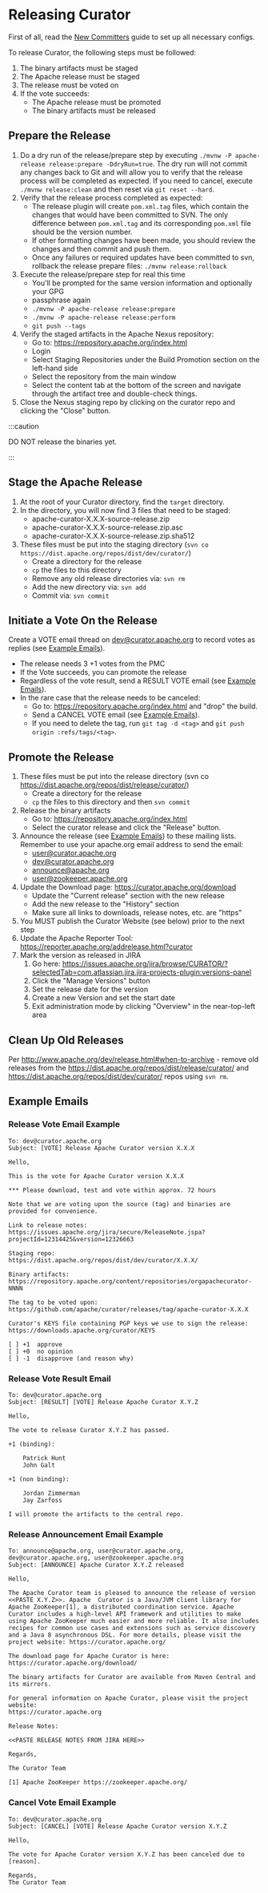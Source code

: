 # Releasing Curator

First of all, read the [New Committers](new-committers.md) guide to set up all necessary configs.

To release Curator, the following steps must be followed:

1. The binary artifacts must be staged
2. The Apache release must be staged
3. The release must be voted on
4. If the vote succeeds:
   * The Apache release must be promoted
   * The binary artifacts must be released

## Prepare the Release

1. Do a dry run of the release/prepare step by executing `./mvnw -P apache-release release:prepare -DdryRun=true`. The dry run will not commit any changes back to Git and will allow you to verify that the release process will be completed as expected. If you need to cancel, execute `./mvnw release:clean` and then reset via `git reset --hard`.
2. Verify that the release process completed as expected:
   * The release plugin will create `pom.xml.tag` files, which contain the changes that would have been committed to SVN. The only difference between `pom.xml.tag` and its corresponding `pom.xml` file should be the version number.
   * If other formatting changes have been made, you should review the changes and then commit and push them.
   * Once any failures or required updates have been committed to svn, rollback the release prepare files: `./mvnw release:rollback`
3. Execute the release/prepare step for real this time
   * You'll be prompted for the same version information and optionally your GPG
   * passphrase again
   * `./mvnw -P apache-release release:prepare`
   * `./mvnw -P apache-release release:perform`
   * `git push --tags`
4. Verify the staged artifacts in the Apache Nexus repository:
   * Go to: https://repository.apache.org/index.html
   * Login
   * Select Staging Repositories under the Build Promotion section on the left-hand side
   * Select the repository from the main window
   * Select the content tab at the bottom of the screen and navigate through the artifact tree and double-check things.
5. Close the Nexus staging repo by clicking on the curator repo and clicking the "Close" button.

:::caution

DO NOT release the binaries yet.

:::

## Stage the Apache Release

1. At the root of your Curator directory, find the `target` directory.
2. In the directory, you will now find 3 files that need to be staged:
   * apache-curator-X.X.X-source-release.zip
   * apache-curator-X.X.X-source-release.zip.asc
   * apache-curator-X.X.X-source-release.zip.sha512
3. These files must be put into the staging directory (`svn co https://dist.apache.org/repos/dist/dev/curator/`)
   * Create a directory for the release
   * `cp` the files to this directory
   * Remove any old release directories via: `svn rm`
   * Add the new directory via: `svn add`
   * Commit via: `svn commit`

## Initiate a Vote On the Release

Create a VOTE email thread on dev@curator.apache.org to record votes as replies (see [Example Emails](#example-emails)).

* The release needs 3 +1 votes from the PMC
* If the Vote succeeds, you can promote the release
* Regardless of the vote result, send a RESULT VOTE email (see [Example Emails](#example-emails)).
* In the rare case that the release needs to be canceled:
  * Go to: https://repository.apache.org/index.html and "drop" the build.
  * Send a CANCEL VOTE email (see [Example Emails](#example-emails)).
  * If you need to delete the tag, run `git tag -d <tag>` and `git push origin :refs/tags/<tag>`.

## Promote the Release

1. These files must be put into the release directory (svn co https://dist.apache.org/repos/dist/release/curator/)
   * Create a directory for the release
   * `cp` the files to this directory and then `svn commit`
2. Release the binary artifacts
   * Go to: https://repository.apache.org/index.html
   * Select the curator release and click the "Release" button.
3. Announce the release (see [Example Emails](#example-emails)) to these mailing lists. Remember to use your apache.org email address to send the email:
   * user@curator.apache.org
   * dev@curator.apache.org
   * announce@apache.org
   * user@zookeeper.apache.org
4. Update the Download page: https://curator.apache.org/download
   * Update the "Current release" section with the new release
   * Add the new release to the "History" section
   * Make sure all links to downloads, release notes, etc. are "https"
5. You MUST publish the Curator Website (see below) prior to the next step
6. Update the Apache Reporter Tool: https://reporter.apache.org/addrelease.html?curator
7. Mark the version as released in JIRA
   1. Go here: https://issues.apache.org/jira/browse/CURATOR/?selectedTab=com.atlassian.jira.jira-projects-plugin:versions-panel
   2. Click the "Manage Versions" button
   3. Set the release date for the version
   4. Create a new Version and set the start date
   5. Exit administration mode by clicking "Overview" in the near-top-left area

## Clean Up Old Releases

Per http://www.apache.org/dev/release.html#when-to-archive - remove old releases from the https://dist.apache.org/repos/dist/release/curator/ and https://dist.apache.org/repos/dist/dev/curator/ repos using `svn rm`.

## Example Emails

### Release Vote Email Example

```text
To: dev@curator.apache.org
Subject: [VOTE] Release Apache Curator version X.X.X

Hello,

This is the vote for Apache Curator version X.X.X

*** Please download, test and vote within approx. 72 hours

Note that we are voting upon the source (tag) and binaries are provided for convenience.

Link to release notes:
https://issues.apache.org/jira/secure/ReleaseNote.jspa?projectId=12314425&version=12326663

Staging repo:
https://dist.apache.org/repos/dist/dev/curator/X.X.X/

Binary artifacts:
https://repository.apache.org/content/repositories/orgapachecurator-NNNN

The tag to be voted upon:
https://github.com/apache/curator/releases/tag/apache-curator-X.X.X

Curator's KEYS file containing PGP keys we use to sign the release:
https://downloads.apache.org/curator/KEYS

[ ] +1  approve
[ ] +0  no opinion
[ ] -1  disapprove (and reason why)
```

### Release Vote Result Email

```text
To: dev@curator.apache.org
Subject: [RESULT] [VOTE] Release Apache Curator X.Y.Z

Hello,

The vote to release Curator X.Y.Z has passed.

+1 (binding):

    Patrick Hunt
    John Galt

+1 (non binding):

    Jordan Zimmerman
    Jay Zarfoss

I will promote the artifacts to the central repo.
```

### Release Announcement Email Example

```text
To: announce@apache.org, user@curator.apache.org, dev@curator.apache.org, user@zookeeper.apache.org
Subject: [ANNOUNCE] Apache Curator X.Y.Z released

Hello,

The Apache Curator team is pleased to announce the release of version <<PASTE X.Y.Z>>. Apache  Curator is a Java/JVM client library for Apache ZooKeeper[1], a distributed coordination service. Apache Curator includes a high-level API framework and utilities to make using Apache ZooKeeper much easier and more reliable. It also includes recipes for common use cases and extensions such as service discovery and a Java 8 asynchronous DSL. For more details, please visit the project website: https://curator.apache.org/

The download page for Apache Curator is here:
https://curator.apache.org/download/

The binary artifacts for Curator are available from Maven Central and its mirrors.

For general information on Apache Curator, please visit the project website:
https://curator.apache.org

Release Notes:

<<PASTE RELEASE NOTES FROM JIRA HERE>>

Regards,

The Curator Team

[1] Apache ZooKeeper https://zookeeper.apache.org/
```

### Cancel Vote Email Example

```text
To: dev@curator.apache.org
Subject: [CANCEL] [VOTE] Release Apache Curator version X.Y.Z

Hello,

The vote for Apache Curator version X.Y.Z has been canceled due to [reason].

Regards,
The Curator Team
```
